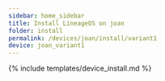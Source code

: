 ```yaml
---
sidebar: home_sidebar
title: Install LineageOS on joan
folder: install
permalink: /devices/joan/install/variant1
device: joan_variant1
---
```

{% include templates/device_install.md %}

